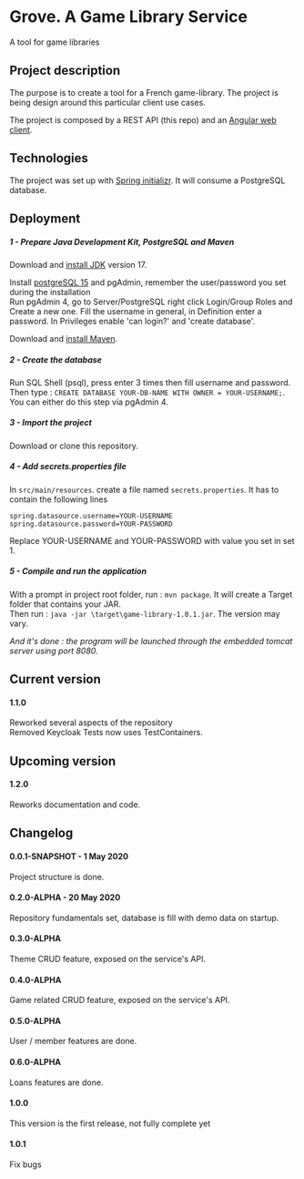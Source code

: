 # Grove. A Game Library Service

A tool for game libraries

## Project description

The purpose is to create a tool for a French game-library. The project is being design around this particular client
use cases.

The project is composed by a REST API (this repo) and
an [Angular web client](https://github.com/craicic/game-library-webapp).


## Technologies

The project was set up with [Spring initializr](https://start.spring.io/).
It will consume a PostgreSQL database.


## Deployment

##### 1 - Prepare Java Development Kit, PostgreSQL and Maven

Download and [install JDK](https://adoptium.net/) version 17.

Install [postgreSQL 15](https://www.postgresql.org/download/) and pgAdmin, remember the user/password you set during the
installation\
Run pgAdmin 4, go to Server/PostgreSQL right click Login/Group Roles and Create a new one.
Fill the username in general, in Definition enter a password. In Privileges enable 'can login?' and 'create database'.

Download and [install Maven](https://maven.apache.org/install.html).

##### 2 - Create the database

Run SQL Shell (psql), press enter 3 times then fill username and password. Then
type : `CREATE DATABASE YOUR-DB-NAME WITH OWNER = YOUR-USERNAME;`.  
You can either do this step via pgAdmin 4.

##### 3 - Import the project

Download or clone this repository.

##### 4 - Add secrets.properties file

In `src/main/resources`. create a file named `secrets.properties`.
It has to contain the following lines

```properties
spring.datasource.username=YOUR-USERNAME
spring.datasource.password=YOUR-PASSWORD
```

Replace YOUR-USERNAME and YOUR-PASSWORD with value you set in set 1.

##### 5 - Compile and run the application

With a prompt in project root folder, run : `mvn package`. It will create a Target folder that contains your JAR.  
Then run : `java -jar \target\game-library-1.0.1.jar`. The version may vary.

*And it's done : the program will be launched through the embedded tomcat server using port 8080.*

## Current version

#### 1.1.0

Reworked several aspects of the repository\
Removed Keycloak
Tests now uses TestContainers.

## Upcoming version

#### 1.2.0

Reworks documentation and code.

## Changelog

#### 0.0.1-SNAPSHOT - 1 May 2020

Project structure is done.

#### 0.2.0-ALPHA - 20 May 2020

Repository fundamentals set, database is fill with demo data on startup.

#### 0.3.0-ALPHA

Theme CRUD feature, exposed on the service's API.

#### 0.4.0-ALPHA

Game related CRUD feature, exposed on the service's API.

#### 0.5.0-ALPHA

User / member features are done.

#### 0.6.0-ALPHA

Loans features are done.

#### 1.0.0

This version is the first release, not fully complete yet

#### 1.0.1

Fix bugs